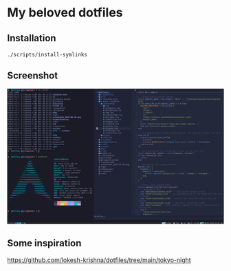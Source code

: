 # My beloved dotfiles

## Installation

    ./scripts/install-symlinks

## Screenshot

![Screenshot](./screenshot.png)

## Some inspiration

https://github.com/lokesh-krishna/dotfiles/tree/main/tokyo-night
